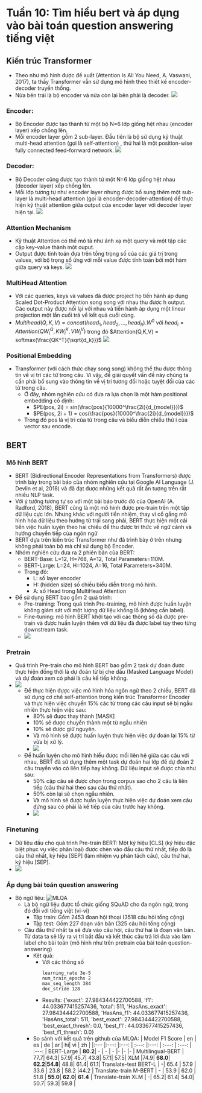 # Tuần 10: Tìm hiểu bert và áp dụng vào bài toán question answering tiếng việt
## Kiến trúc Transformer
* Theo như mô hình được đề xuất (Attention Is All You Need, A. Vaswani, 2017), ta thấy Transformer vẫn sử dụng mô hình theo thiết kế encoder-decoder truyền thống.
* Nửa bên trái là bộ encoder và nửa còn lại bên phải là decoder.
![](./Week10_img/transformer.png)
### Encoder:
* Bộ Encoder được tạo thành từ một bộ N=6 lớp giống hệt nhau (encoder layer) xếp chồng lên.
* Mỗi encoder layer gồm 2 sub-layer. Đầu tiên là bộ sử dụng kỹ thuật multi-head attention (gọi là self-attention) , thứ hai là một position-wise fully connected feed-forrward network.
![](./Week10_img/transformer-encoder.png)
### Decoder:
* Bộ Decoder cũng được tạo thành từ một N=6 lớp giống hệt nhau (decoder layer) xếp chồng lên.
* Mỗi lớp tương tự như encoder layer nhưng được bổ sung thêm một sub-layer là multi-head attention (gọi là encoder-decoder-attention) để thực hiện kỹ thuật attention giữa output của encoder layer với decoder layer hiện tại.
![](Week10_img/transformer-decoder.png)
### Attention Mechanism
* Kỹ thuật Attention có thể mô tả như ánh xạ một query và một tập các cặp key-value thành một ouput.
* Output được tính toán đựa trên tổng trọng số của các giá trị trong values, với bộ trọng số ứng với mỗi value được tính toán bởi một hàm giữa query và keys.
![](Week10_img/attention-mechanism.png) 
### MultiHead Attention
* Với các queries, keys và values đã được project họ tiến hành áp dụng Scaled Dot-Product Attention song song với nhau thu được h output. Các output này được nối lại với nhau và tiến hành áp dụng một linear projection một lần cuối trả về kết quả cuối cùng. 
* $Multihead(Q,K,V) = concat(head_1, head_2,...,head_h).W^0$
        với  $head_i = Attention(QW_i^Q, KW_i^K, VW_i^V)$
    trong đó $Attention(Q,K,V) = softmax(\frac{QK^T}{\sqrt{d_k}})$
![](Week10_img/transformer-multihead.png)
### Positional Embedding
* Transformer (với cách thức chạy song song) không thể thu được thông tin về vị trí các từ trong câu. Vì vậy, để giải quyết vấn đề này chúng ta cần phải bổ sung vào thông tin về vị trí tương đối hoặc tuyệt đối của các từ trong câu.
  * Ở đây, nhóm nghiên cứu có đưa ra lựa chọn là một hàm positional embedding cố định:
    * $PE(pos, 2i) = sin(\frac{pos}{10000^\frac{2i}{d_{model}}})$
    * $PE(pos, 2i + 1) = cos(\frac{pos}{10000^\frac{2i}{d_{model}}})$
  * Trong đó pos là vị trí của từ trong câu và  biểu diễn chiều thứ i của vector sau encode.
## BERT
### Mô hình BERT
* BERT (Bidirectional Encoder Representations from Transformers) được trình bày trong bài báo của nhóm nghiên cứu tại Google AI Language (J. Devlin et al, 2018) và đã đạt được những kết quả rất ấn tượng trên rất nhiều NLP task.
* Với ý tưởng tương tự so với một bài báo trước đó của OpenAI (A. Radford, 2018), BERT cũng là một mô hình được pre-train trên một tập dữ liệu cực lớn. Nhưng khác với người tiền nhiệm, thay vì cố gắng mô hình hóa dữ liệu theo hướng từ trái sang phải, BERT thực hiện một cải tiến việc huấn luyện theo hai chiều để thu được tri thức về ngữ cảnh và hướng chuyển tiếp của ngôn ngữ
* BERT dựa trên kiến trúc Transformer như đã trình bày ở trên nhưng không phải toàn bộ mà chỉ sử dụng bộ Encoder.
* Nhóm nghiên cứu đưa ra 2 phiên bản của BERT:
  * BERT-Base: L=12, H=768, A=12, Total Parameters=110M.
  * BERT-Large: L=24, H=1024, A=16, Total Parameters=340M.
  * Trong đó:
    * L: số layer encoder
    * H: (hidden size) số chiều biểu diễn trong mô hình.
    * A: số Head trong MultiHead Attention
* Để sử dụng BERT bao gồm 2 quá trình:
  * Pre-training: Trong quá trình Pre-training, mô hình được huấn luyện không giám sát với một lượng dữ liệu khổng lồ (không cần label).
  * Fine-tuning: mô hình BERT khởi tạo với các thông số đã được pre-train và được huấn luyện thêm với dữ liệu đã được label tùy theo từng downstream task.
  * ![](Week10_img/bert.png)
### Pretrain
* Quá trình Pre-train cho mô hình BERT bao gồm 2 task dự đoán được thực hiện đồng thời là dự đoán từ bị che dấu (Masked Language Model) và dự đoán xem có phải là câu kế tiếp không.
* ![](Week10_img/bert_pretrain.png)
  * Để thực hiện được việc mô hình hóa ngôn ngữ theo 2 chiều, BERT đã sử dụng cơ chế self-attention trong kiến trúc Transformer Encoder và thực hiện việc chuyển 15\% các từ trong các câu input sẽ bị ngẫu nhiên thực hiện việc sau:
    * 80\% sẽ được thay thành [MASK]
    * 10\% sẽ được chuyển thành một từ ngẫu nhiên
    * 10\% sẽ được giữ nguyên.
    * Và mô hình sẽ được huấn luyện thực hiện việc dự đoán lại 15\% từ vừa bị xử lý.
    * ![](Week10_img/bert2.png)
  * Để huấn luyện cho mô hình hiểu được mối liên hệ giữa các câu với nhau, BERT đã sử dụng thêm một task dự đoán hai lớp để dự đoán 2 câu truyền vào có liên tiếp hay không. Dữ liệu input sẽ được chia như sau:
    * 50\% cặp câu sẽ được chọn trong corpus sao cho 2 câu là liên tiếp (câu thứ hai theo sau câu thứ nhất).
    * 50\% còn lại sẽ chọn ngẫu nhiên.
    *  Và mô hình sẽ được huấn luyện thực hiện việc dự đoán xem câu đứng sau có phải là kế tiếp của câu trước hay không.  
    *  ![](Week10_img/bert3.png)
### Finetuning
*  Dữ liệu đầu cho quá trình Pre-train BERT: Một ký hiệu [CLS] (ký hiệu đặc biệt phục vụ việc phân loại) được chèn vào đầu câu thứ nhất, tiếp đó là câu thứ nhất, ký hiệu [SEP] (làm nhiệm vụ phân tách câu), câu thứ hai, ký hiệu [SEP].
*  ![](Week10_img/bert_finetune.png)
### Áp dụng bài toán question answering
* Bộ ngữ liệu: ![MLQA](https://github.com/facebookresearch/MLQA)
  * Là bộ ngữ liệu được tổ chức giống SQuAD cho đa ngôn ngữ, trong đó đối với tiếng việt (vi-vi)
    * Tập train: Gồm 2453 đoan hội thoại (3518 câu hỏi tổng cộng)
    * Tập test: Gồm 227 đoạn văn bản (325 câu hỏi tổng cộng)
  * Câu đầu thứ nhất ta sẽ đưa vào câu hỏi, câu thứ hai là đoạn văn bản. Từ data ta sẽ lấy ra vị trí bắt đầu và kết thúc câu trả lời đưa vào làm label cho bài toán (mô hình như trên pretrain của bài toán question-answering)
    * Kêt quả:
      * Với các thông số 
        ```
        learning_rate 3e-5
        num_train_epochs 2
        max_seq_length 384
        doc_stride 128
        ```
      * Results: {'exact': 27.984344422700588, 'f1': 44.033677415257436, 'total': 511, 'HasAns_exact': 27.984344422700588, 'HasAns_f1': 44.033677415257436, 'HasAns_total': 511, 'best_exact': 27.984344422700588, 'best_exact_thresh': 0.0, 'best_f1': 44.033677415257436, 'best_f1_thresh': 0.0}
    * So sánh với kết quả trên github của MLQA:
        | Model F1 Score | en | es | de | ar | hi| vi | zh | 
        |:--- |:---: |:---: | :---: |:---: | :---: | :---: | :---: | 
        BERT-Large    | **80.2**| - | - | - |- |- |- |
        Multilingual-BERT  | 77.7| 64.3| 57.9| 45.7| 43.8| 57.1| 57.5|
        XLM    |74.9| **68.0**| **62.2**|**54.8**| 48.8| 61.4| 61.1|
        Translate-test BERT-L    | -| 65.4 | 57.9 | 33.6 | 23.8 | 58.2 |44.2 |
        Translate-train M-BERT    | - | 53.9 | 62.0  | 51.8 | **55.0**| **62.0**| **61.4** |
        Translate-train XLM    | -| 65.2| 61.4| 54.0| 50.7| 59.3| 59.8 |
